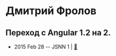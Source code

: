 # Дмитрий Фролов

## Переход с Angular 1.2 на 2.
- 2015 Feb 28 -- JSNN 1  | [:notebook:](https://docs.google.com/a/kugaevsky.ru/presentation/d/16zK4XFgAUbOXswwzUiG1Ij8lWS0BLttFNuCoiAlOXzk/)  
